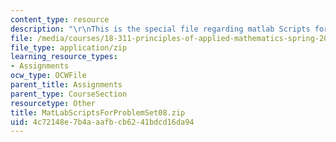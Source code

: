 ```yaml
---
content_type: resource
description: "\r\nThis is the special file regarding matlab Scripts for problem set."
file: /media/courses/18-311-principles-of-applied-mathematics-spring-2014/4c72148e7b4aaafbcb6241bdcd16da94_MatLabScriptsForProblemSet08.zip
file_type: application/zip
learning_resource_types:
- Assignments
ocw_type: OCWFile
parent_title: Assignments
parent_type: CourseSection
resourcetype: Other
title: MatLabScriptsForProblemSet08.zip
uid: 4c72148e-7b4a-aafb-cb62-41bdcd16da94
---
```

